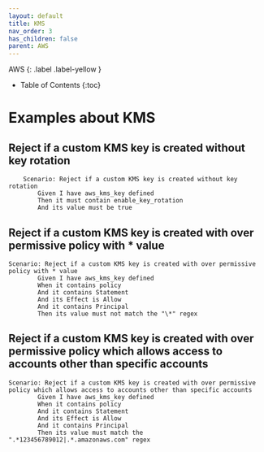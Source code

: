 ```yaml
---
layout: default
title: KMS
nav_order: 3
has_children: false
parent: AWS
---
```


AWS
{: .label .label-yellow } 

* Table of Contents
{:toc}

# Examples about KMS
## Reject if a custom KMS key is created without key rotation
```gherkin
    Scenario: Reject if a custom KMS key is created without key rotation
        Given I have aws_kms_key defined
        Then it must contain enable_key_rotation
        And its value must be true
```

## Reject if a custom KMS key is created with over permissive policy with * value
```gherkin
Scenario: Reject if a custom KMS key is created with over permissive policy with * value
        Given I have aws_kms_key defined
        When it contains policy
        And it contains Statement
        And its Effect is Allow 
        And it contains Principal
        Then its value must not match the "\*" regex
```

## Reject if a custom KMS key is created with over permissive policy which allows access to accounts other than specific accounts
```gherkin
Scenario: Reject if a custom KMS key is created with over permissive policy which allows access to accounts other than specific accounts
        Given I have aws_kms_key defined
        When it contains policy
        And it contains Statement
        And its Effect is Allow 
        And it contains Principal
        Then its value must match the ".*123456789012|.*.amazonaws.com" regex
```
